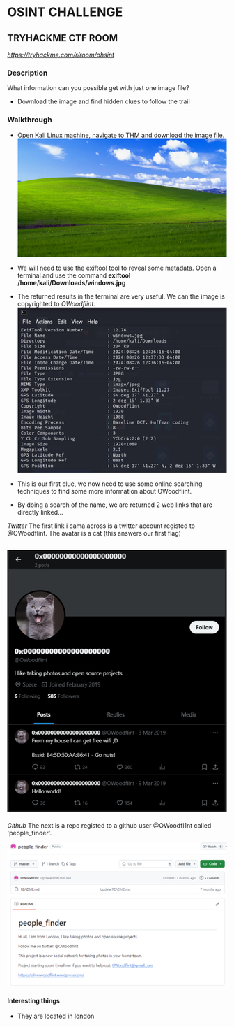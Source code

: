 # OSINT CHALLENGE
## TRYHACKME CTF ROOM
*https://tryhackme.com/r/room/ohsint*

### Description
What information can you possible get with just one image file?
- Download the image and find hidden clues to follow the trail

### Walkthrough
- Open Kali Linux machine, navigate to THM and download the image file.
![image to reveal](windows.png)

- We will need to use the exiftool tool to reveal some metadata. Open a terminal and use the command **exiftool /home/kali/Downloads/windows.jpg**

- The returned results in the terminal are very useful. We can the image is copyrighted to *OWoodflint*.
![metadata](metadata.png)

- This is our first clue, we now need to use some online searching techniques to find some more information about OWoodflint. 

- By doing a search of the name, we are returned 2 web links that are directly linked...

*Twitter*
The first link i cama across is a twitter account registed to @OWoodflint. The avatar is a cat (this answers our first flag)

![Twitter account](twitter.png)
   -


*Github*
The next is a repo registed to a github user @OWoodfl1nt called 'people_finder'. 

![github](github.png)
   #### Interesting things
   - They are located in london
   